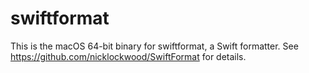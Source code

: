 # swiftformat

This is the macOS 64-bit binary for swiftformat, a Swift formatter. See https://github.com/nicklockwood/SwiftFormat for details.
